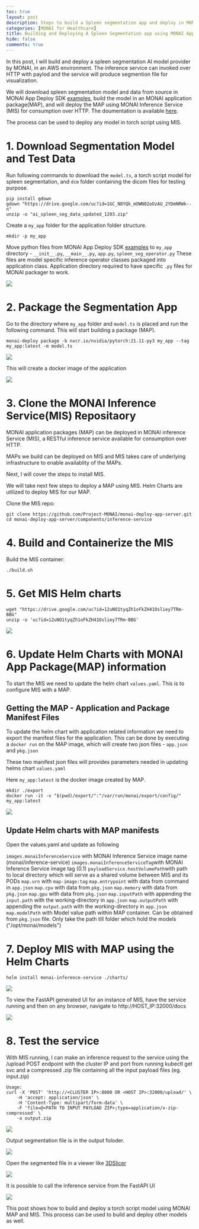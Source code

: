 ```yaml
---
toc: true
layout: post
description: Steps to build a Spleen segmentation app and deploy in MONAI Inference Service (MIS). MIS is an inference service which can be called over HTTP to execute a MONAI Application Package (MAP)
categories: [MONAI for Healthcare]
title: Building and Deploying A Spleen Segmentation app using MONAI App Packager(MAP) and MONAI Inference Service (MIS)
hide: false
comments: true
---
```


In this post, I will build and deploy a spleen segmentation AI model provider by MONAI, in an AWS environment. The inference service can invoked over HTTP with paylod and the service will produce segmention file for visualization. 


We will download spleen segmentation model and data from source in MONAI App Deploy SDK [examples](https://docs.monai.io/projects/monai-deploy-app-sdk/en/latest/notebooks/tutorials/03_segmentation_app.html), build the model in an MONAI application package(MAP), and will deploy the MAP using MONAI Inference Service (MIS) for consumption over HTTP. The doumentation is available [here](https://docs.monai.io/projects/monai-deploy-app-sdk/en/latest/notebooks/tutorials/03_segmentation_app.html).

The process can be used to deploy any model in torch script using MIS.

# 1. Download Segmentation Model and Test Data

Run following commands to download the `model.ts`, a torch script model for spleen segmentation, and `dcm` folder containing the dicom files for testing purpose.

```
pip install gdown
gdown "https://drive.google.com/uc?id=1GC_N8YQk_mOWN02oOzAU_2YDmNRWk--n"
unzip -o "ai_spleen_seg_data_updated_1203.zip"
```


Create a `my_app` folder for the application folder structure.

```
mkdir -p my_app
```

Move python files from MONAI App Deploy SDK [examples](https://docs.monai.io/projects/monai-deploy-app-sdk/en/latest/notebooks/tutorials/03_segmentation_app.html) to `my_app` directory - `__init__.py`,  `__main__.py`,  `app.py`,  `spleen_seg_operator.py`
These files are model specific inference operator classes packaged into application class. Application directory required to have specific `.py` files for MONAI packager to work. 

![](/images/2022-02-03-deploy-monai-inference-server/image-1.png)

# 2. Package the Segmentation App

Go to the directory where `my_app` folder and `model.ts` is placed and run the following command. This will start building a package (MAP).
```
monai-deploy package -b nvcr.io/nvidia/pytorch:21.11-py3 my_app --tag my_app:latest -m model.ts
```

![](/images/2022-02-03-deploy-monai-inference-server/image0.png)

This will create a docker image of the application

![](/images/2022-02-03-deploy-monai-inference-server/image-2.png)

# 3. Clone the MONAI Inference Service(MIS) Repositaory

MONAI application packages (MAP) can be deployed in MONAI inference Service (MIS), a RESTful inference service available for consumption over HTTP.

MAPs we build can be deployed on MIS and MIS takes care of underlying infrastructure to enable availablity of the MAPs. 

Next, I will cover the steps to install MIS. 

We will take next few steps to deploy a MAP using MIS. Helm Charts are utilized to deploy MIS for our MAP. 

Clone the MIS repo:

```
git clone https://github.com/Project-MONAI/monai-deploy-app-server.git
cd monai-deploy-app-server/components/inference-service
```

# 4. Build and Containerize the MIS

Build the MIS container:

```
./build.sh
```

# 5. Get MIS Helm charts 

```
wget "https://drive.google.com/uc?id=12uNO1tyqZh1oFkZH41Osliey7TRm-BBG"
unzip -o 'uc?id=12uNO1tyqZh1oFkZH41Osliey7TRm-BBG'

```

![](/images/2022-02-03-deploy-monai-inference-server/image1.png)

# 6. Update Helm Charts with MONAI App Package(MAP) information

To start the MIS we need to update the helm chart `values.yaml`. This is to configure MIS with a MAP.

## Getting the MAP - Application and Package Manifest Files 

To update the helm chart with application related information we need to export the manifest files for the application.
This can be done by executing a `docker run` on the MAP image, which will create two json files - `app.json` and `pkg.json`

These two manifest json files will provides parameters needed in updating helms chart `values.yaml`

Here `my_app:latest` is the docker image created by MAP.

```
mkdir ./export
docker run -it -v "$(pwd)/export/":"/var/run/monai/export/config/" my_app:latest
```


![](/images/2022-02-03-deploy-monai-inference-server/image2.png)

## Update Helm charts with MAP manifests

Open the values.yaml and update as following 

`images.monaiInferenceService` with MONAI Inference Service image name (monai/inference-service)
`images.monaiInferenceServiceTag`with MONAI Inference Service image tag (0.1)
`payloadService.hostVolumePath`with path to local directory which will serve as a shared volume between MIS and its PODs
`map.urn` with `map-image:tag`
`map.entrypoint` with data from command in `app.json` 
`map.cpu` with data from `pkg.json`
`map.memory` with data from `pkg.json`
`map.gpu` with data from `pkg.json`
`map.inputPath` with appending the `input.path` with the working-directory in `app.json`
`map.outputPath` with appending the `output.path` with the working-directory in `app.json`
`map.modelPath` with Model value path within MAP container. Can be obtained from `pkg.json` file. Only take the path till folder which hold the models ("/opt/monai/models")

# 7. Deploy MIS with MAP using the Helm Charts

```
helm install monai-inference-service ./charts/
```

![](/images/2022-02-03-deploy-monai-inference-server/image4.png)

To view the FastAPI generated UI for an instance of MIS, have the service running and then on any browser, navigate to http://HOST_IP:32000/docs 

![](/images/2022-02-03-deploy-monai-inference-server/image5.png)

# 8. Test the service 

With MIS running, I can make an inference request to the service using the /upload POST endpoint with the cluster IP and port from running kubectl get svc and a compressed .zip file containing all the input payload files (eg. input.zip)
```
Usage:
curl -X 'POST' 'http://<CLUSTER IP>:8000 OR <HOST IP>:32000/upload/' \
    -H 'accept: application/json' \
    -H 'Content-Type: multipart/form-data' \
    -F 'file=@<PATH TO INPUT PAYLOAD ZIP>;type=application/x-zip-compressed' \
    -o output.zip
```



![](/images/2022-02-03-deploy-monai-inference-server/image6.png)

Output segmentation file is in the output foloder.

![](/images/2022-02-03-deploy-monai-inference-server/image7.png)

Open the segmented file in a viewer like [3DSlicer](https://www.slicer.org/)

![](/images/2022-02-03-deploy-monai-inference-server/image8.png)

It is possible to call the inference service from the FastAPI UI

![](/images/2022-02-03-deploy-monai-inference-server/image9.png)

This post shows how to build and deploy a torch script model using MONAI MAP and MIS. This process can be used to build and deploy other models as well.
